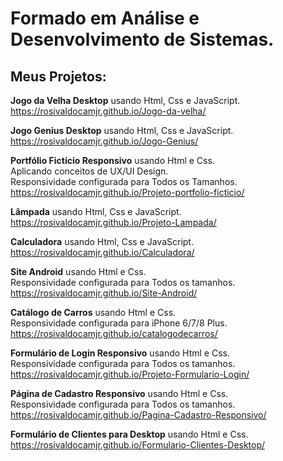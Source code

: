 # Formado em Análise e Desenvolvimento de Sistemas.
## Meus Projetos:<br>
**Jogo da Velha Desktop** usando Html, Css e JavaScript.<br>
https://rosivaldocamjr.github.io/Jogo-da-velha/

**Jogo Genius Desktop** usando Html, Css e JavaScript.<br>
https://rosivaldocamjr.github.io/Jogo-Genius/

**Portfólio Fictício Responsivo** usando Html e Css.<br>
Aplicando conceitos de UX/UI Design.<br>
Responsividade configurada para Todos os Tamanhos.<br>
https://rosivaldocamjr.github.io/Projeto-portfolio-ficticio/

**Lâmpada** usando Html, Css e JavaScript.<br>
https://rosivaldocamjr.github.io/Projeto-Lampada/

**Calculadora** usando Html, Css e JavaScript.<br>
https://rosivaldocamjr.github.io/Calculadora/

**Site Android** usando Html e Css.<br>
Responsividade configurada para Todos os tamanhos.<br>
https://rosivaldocamjr.github.io/Site-Android/

**Catálogo de Carros** usando Html e Css.<br>
Responsividade configurada para iPhone 6/7/8 Plus.<br>
https://rosivaldocamjr.github.io/catalogodecarros/

**Formulário de Login Responsivo** usando Html e Css.<br>
Responsividade configurada para Todos os tamanhos.<br>
https://rosivaldocamjr.github.io/Projeto-Formulario-Login/

**Página de Cadastro Responsivo** usando Html e Css.<br>
Responsividade configurada para Todos os tamanhos.<br>
https://rosivaldocamjr.github.io/Pagina-Cadastro-Responsivo/

**Formulário de Clientes para Desktop** usando Html e Css.<br>
https://rosivaldocamjr.github.io/Formulario-Clientes-Desktop/
